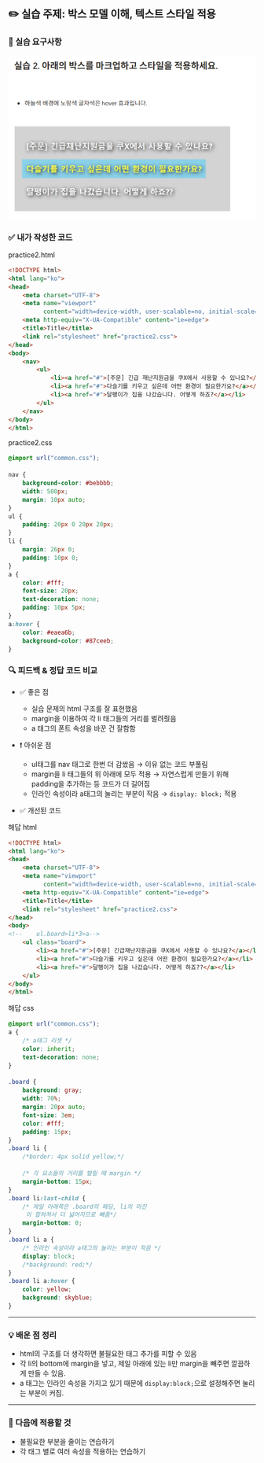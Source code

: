 ## ✏️ 실습 주제: 박스 모델 이해, 텍스트 스타일 적용

### 🧪 실습 요구사항
![박스모델실습2](box_model_practice2.png)

### ✅ 내가 작성한 코드
practice2.html
```html
<!DOCTYPE html>
<html lang="ko">
<head>
    <meta charset="UTF-8">
    <meta name="viewport"
          content="width=device-width, user-scalable=no, initial-scale=1.0, maximum-scale=1.0, minimum-scale=1.0">
    <meta http-equiv="X-UA-Compatible" content="ie=edge">
    <title>Title</title>
    <link rel="stylesheet" href="practice2.css">
</head>
<body>
    <nav>
        <ul>
            <li><a href="#">[주문] 긴급 재난지원금을 쿠X에서 사용할 수 있나요?</a></li>
            <li><a href="#">다슬기를 키우고 싶은데 어떤 환경이 필요한가요?</a></li>
            <li><a href="#">달팽이가 집을 나갔습니다. 어떻게 하죠?</a></li>
        </ul>
    </nav>
</body>
</html>
```

practice2.css
```css
@import url("common.css");

nav {
    background-color: #bebbbb;
    width: 500px;
    margin: 10px auto;
}
ul {
    padding: 20px 0 20px 20px;
}
li {
    margin: 26px 0;
    padding: 10px 0;
}
a {
    color: #fff;
    font-size: 20px;
    text-decoration: none;
    padding: 10px 5px;
}
a:hover {
    color: #eaea6b;
    background-color: #87ceeb;
}
```



### 🔍 피드백 & 정답 코드 비교

* ✅ 좋은 점

  * 실습 문제의 html 구조를 잘 표현했음
  * margin을 이용하여 각 li 태그들의 거리를 벌려줬음
  * a 태그의 폰트 속성을 바꾼 건 잘함함


* ❗ 아쉬운 점

  * ul태그를 nav 태그로 한번 더 감쌌음 → 이유 없는 코드 부풀림
  * margin을 li 태그들의 위 아래에 모두 적용 → 자연스럽게 만들기 위해 padding을 추가하는 등 코드가 더 길어짐
  * 인라인 속성이라 a태그의 눌리는 부분이 작음 → `display: block;` 적용



* ✅ 개선된 코드

해답 html
```html
<!DOCTYPE html>
<html lang="ko">
<head>
    <meta charset="UTF-8">
    <meta name="viewport"
          content="width=device-width, user-scalable=no, initial-scale=1.0, maximum-scale=1.0, minimum-scale=1.0">
    <meta http-equiv="X-UA-Compatible" content="ie=edge">
    <title>Title</title>
    <link rel="stylesheet" href="practice2.css">
</head>
<body>
<!--    ul.board>li*3>a-->
    <ul class="board">
        <li><a href="#">[주문] 긴급재난지원금을 쿠X에서 사용할 수 있나요?</a></li>
        <li><a href="#">다슬기를 키우고 싶은데 어떤 환경이 필요한가요?</a></li>
        <li><a href="#">달팽이가 집을 나갔습니다. 어떻게 하죠??</a></li>
    </ul>
</body>
</html>
```

해답 css
```css
@import url("common.css");
a {
    /* a태그 리셋 */
    color: inherit;
    text-decoration: none;
}

.board {
    background: gray;
    width: 70%;
    margin: 20px auto;
    font-size: 3em;
    color: #fff;
    padding: 15px;
}
.board li {
    /*border: 4px solid yellow;*/

    /* 각 요소들의 거리를 벌릴 때 margin */
    margin-bottom: 15px;
}
.board li:last-child {
    /* 제일 아래쪽은 .board의 패딩, li의 마진
     이 합쳐져서 더 넓어지므로 빼줌*/
    margin-bottom: 0;
}
.board li a {
    /* 인라인 속성이라 a태그의 눌리는 부분이 작음 */
    display: block;
    /*background: red;*/
}
.board li a:hover {
    color: yellow;
    background: skyblue;
}
```

---

### 💡 배운 점 정리

* html의 구조를 더 생각하면 불필요한 태그 추가를 피할 수 있음
* 각 li의 bottom에 margin을 넣고, 제일 아래에 있는 li만 margin을 빼주면 깔끔하게 만들 수 있음.
* a 태그는 인라인 속성을 가지고 있기 때문에 `display:block;`으로 설정해주면 눌리는 부분이 커짐.

---

### 🧠 다음에 적용할 것

* 불필요한 부분을 줄이는 연습하기
* 각 태그 별로 여러 속성을 적용하는 연습하기
